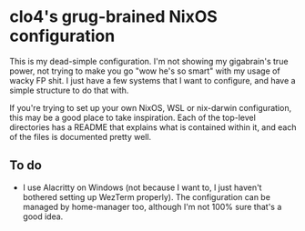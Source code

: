 # clo4's grug-brained NixOS configuration

This is my dead-simple configuration. I'm not showing my gigabrain's true power, not trying to make you go "wow he's so smart" with my
usage of wacky FP shit. I just have a few systems that I want to configure, and have a simple structure to do that with.

If you're trying to set up your own NixOS, WSL or nix-darwin configuration, this may be a good place to take inspiration. Each of the top-level
directories has a README that explains what is contained within it, and each of the files is documented pretty well.

## To do

- I use Alacritty on Windows (not because I want to, I just haven't bothered setting up WezTerm properly). The configuration can be managed by home-manager too, although I'm not 100% sure that's a good idea.
